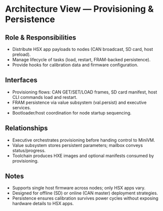 # Architecture View — Provisioning & Persistence

## Role & Responsibilities
- Distribute HSX app payloads to nodes (CAN broadcast, SD card, host preload).
- Manage lifecycle of tasks (load, restart, FRAM-backed persistence).
- Provide hooks for calibration data and firmware configuration.

## Interfaces
- Provisioning flows: CAN GET/SET/LOAD frames, SD card manifest, host CLI commands load and restart.
- FRAM persistence via value subsystem (val.persist) and executive services.
- Bootloader/host coordination for node startup sequencing.

## Relationships
- Executive orchestrates provisioning before handing control to MiniVM.
- Value subsystem stores persistent parameters; mailbox conveys status/progress.
- Toolchain produces HXE images and optional manifests consumed by provisioning.

## Notes
- Supports single host firmware across nodes; only HSX apps vary.
- Designed for offline (SD) or online (CAN master) deployment strategies.
- Persistence ensures calibration survives power cycles without exposing hardware details to HSX apps.
